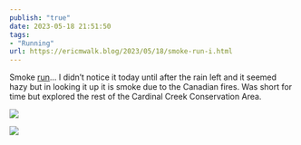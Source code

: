 ```yaml
---
publish: "true"
date: 2023-05-18 21:51:50
tags:
- "Running"
url: https://ericmwalk.blog/2023/05/18/smoke-run-i.html
---
```

Smoke [run](http://www.strava.com/activities/9097698998)... I didn’t notice it today until after the rain left and it seemed hazy but in looking it up it is smoke due to the Canadian fires. Was short for time but explored the rest of the Cardinal Creek Conservation Area.

![](https://ericmwalk.blog/uploads/2023/4eec21968e.jpg)

![](https://ericmwalk.blog/uploads/2023/bd0aa75665.jpg)